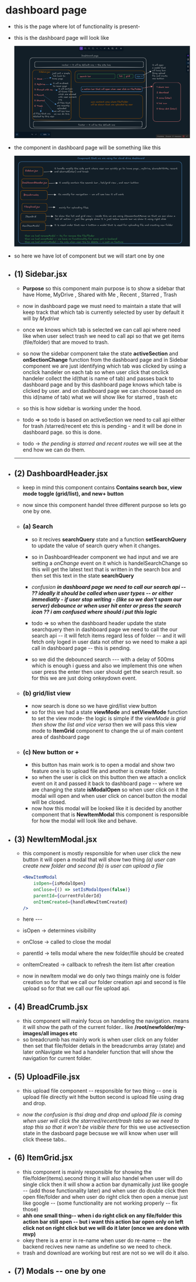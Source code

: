 # dashboard page

* this is the page where lot of functionality is present-

* this is the dashboard page will look like

    ![dashboard page](../src/assets/dashboard%20page.png)

* the component in dashboard page will be something like this

    ![dasboard page component](../src/assets/dashboard%20component.png)

* so here we have lot of component but we will start one by one

* ## (1) Sidebar.jsx

  * **Purpose** so this component main purpose is to show a sidebar that have Home, MyDrive , Shared with Me , Recent , Starred , Trash
  * now in dashboard page we must need to maintain a state that will keep track that which tab is currently selected by user by default it will by *Mydrive*
  * once we knows which tab is selected we can call api where need like when user select trash we need to call api so that we get items (file/folder) that are moved to trash.
  * so now the sidebar component take the state **activeSection** and **onSectionChange** function from the dashboard page and in Sidebar component we are just identifying which tab was clicked by using a onclick handeler on each tab so when user click that onclick handeler collect the id(that is name of tab) and passes back to dashboard page and by this dashboard page knows which tabe is clicked by user. and on dashboard page we can choose based on this id(name of tab) what we will show like for starred , trash etc
  * so this is how sidebar is working under the hood.

  * todo => so todo is based on activeSection we need to call api either for trash /starred/recent etc this is pending - and it will be done in dashboard page. so this is done.
  * todo -> *the pending is starred and recent routes* we will see at the end how we can do them.

  ---

* ## (2) DashboardHeader.jsx

  * keep in mind this component contains **Contains search box, view mode toggle (grid/list), and new+ button**
  * now since this component handel three different purpose so lets go one by one.

  * ### (a) **Search**

    * so it recives **searchQuery** state and a function **setSearchQuery** to update the value of search query when it changes.
    * so in DashboardHeader component we had input and we are setting a *onChange* event on it which is handelSearchChange so this will get the latest text that is written in the search box and then set this text in the state **searchQuery**
    * *confusion* ***in dashboard page we need to call our search api -- ?? ideally it should be called when user types -- or either immediatly - if user stop writing - (like so we don't spam our server) **debounce** or when user hit enter or press the search icon ?? i am confused where should i put this logic***

    * todo => so when the dashboard header update the state searchquery then in dashboard page we need to call the our search api -- it will fetch items regard less of folder -- and it will fetch only loged in user data not other so we need to make a api call in dashboard page -- this is pending.

    * so we did the debounced search --- with a delay of 500ms which is enough i guess and also we implement this one when user press the enter then user should get the search result. so for this we are just doing onkeydown event.

  * ### (b) grid/list view

    * now search is done so we have gird/list view button
    * so for this we had a state **viewMode** and **setViewMode** function to set the view mode- the logic is simple if the *viewMode is grid then show the list and vice versa* then we will pass this view mode to **ItemGrid** component to change the ui of main content area of dashboard page

  * ### (c) New button or +

    * this button has main work is to open a modal and show two feature one is to upload file and another is create folder.
    * so when the user is click on this button then we attach a onclick event on it and passed it back to dashboard page -- where we are changing the state **isModalOpen** so when user click on it the modal will open and when user click on cancel button the modal will be closed.
    * now how this modal will be looked like it is decided by another component that is **NewItemModal** this component is responsible for how the modal will look like and behave.

* ## (3) NewItemModal.jsx

  * this component is mostly responsible for when user click the new button it will open a modal that will show two thing *(a) user can create new folder and second (b) is user can upload a file*

    ```jsx
    <NewItemModal
        isOpen={isModalOpen}
        onClose={() => setIsModalOpen(false)}
        parentId={currentFolderId}
        onItemCreated={handleNewItemCreated}
    />
    ```

  * here ---
  * isOpen -> determines visibility
  * onClose -> called to close the modal
  * parentId -> tells modal where the new folder/file should be created
  * onItemCreated -> callback to refresh the item list after creation

  * now in newItem modal we do only two things mainly one is folder creation so for that we call our folder creation api and second is file upload so for that we call our file upload api.

* ## (4) BreadCrumb.jsx

  * this component will mainly focus on handeling the navigation. means it will show the path of the current folder.. like **/root/newfolder/my-images/all images etc**
  * so breadcrumb has mainly work is when user click on any folder then set that file/folder detials in the breadcrumbs array (state) and later onNavigate we had a handeler function that will show the navigation for current folder.

* ## (5) UploadFile.jsx

  * this upload file component -- responsible for two thing -- one is upload file directly wit hthe button second is upload file using drag and drop.

  * *now the confusion is thsi drag and drop and upload file is coming when user will click the starrred/recent/trash tabs so we need to stop this so that it won't be visible there* for this we use activesection state in the dasboard page becsuse we will know when user will click theese tabs..

* ## (6) ItemGrid.jsx

  * this component is mainly responsible for showing the file/folder(items).second thing it will also handel when user will do single click then it will show a action bar dynamically just like google -- (add those functionality later) and when user do double click then open file/folder and when user do right click then open a menue just like google -- (some functionality are not working properly -- fix those)
  * **ahh one small thing-- when i do right click on any file/folder this action bar still open -- but i want this action bar open only on left click not on right click but we will do it later (once we are done with mvp)**
  * okey there is a error in re-name when user do re-name -- the backend recives new name as undefine so we need to check.
  * trash and download are working but rest are not so we will do it also.

* ## (7) Modals -- one by one
